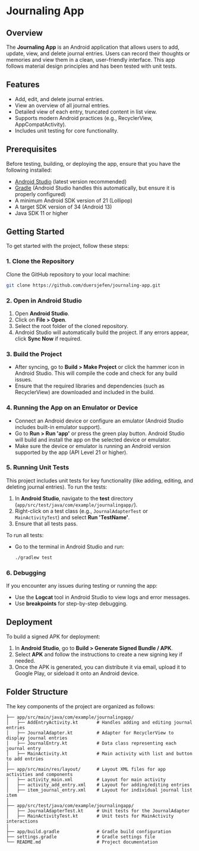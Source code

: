 
# Journaling App

## Overview
The **Journaling App** is an Android application that allows users to add, update, view, and delete journal entries. Users can record their thoughts or memories and view them in a clean, user-friendly interface. This app follows material design principles and has been tested with unit tests.

## Features
- Add, edit, and delete journal entries.
- View an overview of all journal entries.
- Detailed view of each entry, truncated content in list view.
- Supports modern Android practices (e.g., RecyclerView, AppCompatActivity).
- Includes unit testing for core functionality.

## Prerequisites
Before testing, building, or deploying the app, ensure that you have the following installed:
- [Android Studio](https://developer.android.com/studio) (latest version recommended)
- [Gradle](https://gradle.org/) (Android Studio handles this automatically, but ensure it is properly configured)
- A minimum Android SDK version of 21 (Lollipop)
- A target SDK version of 34 (Android 13)
- Java SDK 11 or higher

## Getting Started
To get started with the project, follow these steps:

### 1. Clone the Repository
Clone the GitHub repository to your local machine:
```bash
git clone https://github.com/duersjefen/journaling-app.git
```

### 2. Open in Android Studio
1. Open **Android Studio**.
2. Click on **File > Open**.
3. Select the root folder of the cloned repository.
4. Android Studio will automatically build the project. If any errors appear, click **Sync Now** if required.

### 3. Build the Project
- After syncing, go to **Build > Make Project** or click the hammer icon in Android Studio. This will compile the code and check for any build issues.
- Ensure that the required libraries and dependencies (such as RecyclerView) are downloaded and included in the build.

### 4. Running the App on an Emulator or Device
- Connect an Android device or configure an emulator (Android Studio includes built-in emulator support).
- Go to **Run > Run 'app'** or press the green play button. Android Studio will build and install the app on the selected device or emulator.
- Make sure the device or emulator is running an Android version supported by the app (API Level 21 or higher).

### 5. Running Unit Tests
This project includes unit tests for key functionality (like adding, editing, and deleting journal entries). To run the tests:
1. In **Android Studio**, navigate to the **test** directory (`app/src/test/java/com/example/journalingapp/`).
2. Right-click on a test class (e.g., `JournalAdapterTest` or `MainActivityTest`) and select **Run 'TestName'**.
3. Ensure that all tests pass.

To run all tests:
- Go to the terminal in Android Studio and run:
  ```bash
  ./gradlew test
  ```

### 6. Debugging
If you encounter any issues during testing or running the app:
- Use the **Logcat** tool in Android Studio to view logs and error messages.
- Use **breakpoints** for step-by-step debugging.

## Deployment
To build a signed APK for deployment:
1. In **Android Studio**, go to **Build > Generate Signed Bundle / APK**.
2. Select **APK** and follow the instructions to create a new signing key if needed.
3. Once the APK is generated, you can distribute it via email, upload it to Google Play, or sideload it onto an Android device.

## Folder Structure
The key components of the project are organized as follows:
```
├── app/src/main/java/com/example/journalingapp/
│   ├── AddEntryActivity.kt       # Handles adding and editing journal entries
│   ├── JournalAdapter.kt         # Adapter for RecyclerView to display journal entries
│   ├── JournalEntry.kt           # Data class representing each journal entry
│   ├── MainActivity.kt           # Main activity with list and button to add entries
│
├── app/src/main/res/layout/      # Layout XML files for app activities and components
│   ├── activity_main.xml         # Layout for main activity
│   ├── activity_add_entry.xml    # Layout for adding/editing entries
│   ├── item_journal_entry.xml    # Layout for individual journal list item
│
├── app/src/test/java/com/example/journalingapp/
│   ├── JournalAdapterTest.kt     # Unit tests for the JournalAdapter
│   ├── MainActivityTest.kt       # Unit tests for MainActivity interactions
│
├── app/build.gradle              # Gradle build configuration
├── settings.gradle               # Gradle settings file
└── README.md                     # Project documentation
```
